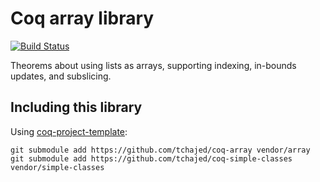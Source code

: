 # Coq array library

[![Build Status](https://travis-ci.org/tchajed/coq-array.svg?branch=master)](https://travis-ci.org/tchajed/coq-array)

Theorems about using lists as arrays, supporting indexing, in-bounds updates, and subslicing.

## Including this library

Using [coq-project-template](https://github.com/tchajed/coq-project-template):

```
git submodule add https://github.com/tchajed/coq-array vendor/array
git submodule add https://github.com/tchajed/coq-simple-classes vendor/simple-classes
```
